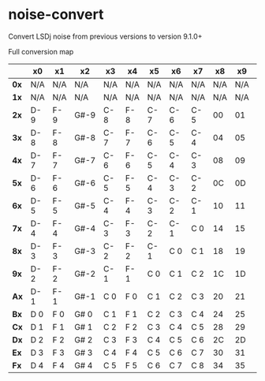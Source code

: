 # noise-convert
Convert LSDj noise from previous versions to version 9.1.0+

Full conversion map

|     | x0 | x1 | x2 | x3 | x4 | x5 | x6 | x7 | x8 | x9 | xA | xB | xC | xD | xE | xF |
| --- | --- | --- | --- | --- | --- | --- | --- | --- | --- | --- | --- | --- | --- | --- | --- | --- |
| <b>0x</b> | N/A | N/A | N/A | N/A | N/A | N/A | N/A | N/A | N/A | N/A | N/A | N/A | N/A | N/A | N/A | N/A |
| <b>1x</b> | N/A | N/A | N/A | N/A | N/A | N/A | N/A | N/A | N/A | N/A | N/A | N/A | N/A | N/A | N/A | N/A |
| <b>2x</b> | D-9 | F-9 | G#-9 | C-8 | F-8 | C-7 | C-6 | C-5 | 00 | 01 | 02 | 03 | 05 | 07 | 0B | 0F | 
| <b>3x</b> | D-8 | F-8 | G#-8 | C-7 | F-7 | C-6 | C-5 | C-4 | 04 | 05 | 06 | 07 | 09 | 0B | 0F | 13 | 
| <b>4x</b> | D-7 | F-7 | G#-7 | C-6 | F-6 | C-5 | C-4 | C-3 | 08 | 09 | 0A | 0B | 0D | 0F | 13 | 17 | 
| <b>5x</b> | D-6 | F-6 | G#-6 | C-5 | F-5 | C-4 | C-3 | C-2 | 0C | 0D | 0E | 0F | 11 | 13 | 17 | 1B | 
| <b>6x</b> | D-5 | F-5 | G#-5 | C-4 | F-4 | C-3 | C-2 | C-1 | 10 | 11 | 12 | 13 | 15 | 17 | 1B | 1F | 
| <b>7x</b> | D-4 | F-4 | G#-4 | C-3 | F-3 | C-2 | C-1 | C 0 | 14 | 15 | 16 | 17 | 19 | 1B | 1F | 23 | 
| <b>8x</b> | D-3 | F-3 | G#-3 | C-2 | F-2 | C-1 | C 0 | C 1 | 18 | 19 | 1A | 1B | 1D | 1F | 23 | 27 | 
| <b>9x</b> | D-2 | F-2 | G#-2 | C-1 | F-1 | C 0 | C 1 | C 2 | 1C | 1D | 1E | 1F | 21 | 23 | 27 | 2B | 
| <b>Ax</b> | D-1 | F-1 | G#-1 | C 0 | F 0 | C 1 | C 2 | C 3 | 20 | 21 | 22 | 23 | 25 | 27 | 2B | 2F | 
| <b>Bx</b> | D 0 | F 0 | G# 0 | C 1 | F 1 | C 2 | C 3 | C 4 | 24 | 25 | 26 | 27 | 29 | 2B | 2F | 33 | 
| <b>Cx</b> | D 1 | F 1 | G# 1 | C 2 | F 2 | C 3 | C 4 | C 5 | 28 | 29 | 2A | 2B | 2D | 2F | 33 | 37 | 
| <b>Dx</b> | D 2 | F 2 | G# 2 | C 3 | F 3 | C 4 | C 5 | C 6 | 2C | 2D | 2E | 2F | 31 | 33 | 37 | 39 | 
| <b>Ex</b> | D 3 | F 3 | G# 3 | C 4 | F 4 | C 5 | C 6 | C 7 | 30 | 31 | 32 | 33 | 35 | 37 | 39 | 3A | 
| <b>Fx</b> | D 4 | F 4 | G# 4 | C 5 | F 5 | C 6 | C 7 | C 8 | 34 | 35 | 36 | 37 | 38 | 39 | 3A | 3B | 


